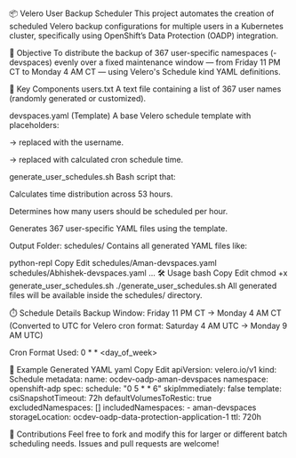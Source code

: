 📦 Velero User Backup Scheduler
This project automates the creation of scheduled Velero backup configurations for multiple users in a Kubernetes cluster, specifically using OpenShift’s Data Protection (OADP) integration.

🎯 Objective
To distribute the backup of 367 user-specific namespaces (<username>-devspaces) evenly over a fixed maintenance window — from Friday 11 PM CT to Monday 4 AM CT — using Velero's Schedule kind YAML definitions.

📂 Key Components
users.txt
A text file containing a list of 367 user names (randomly generated or customized).

devspaces.yaml (Template)
A base Velero schedule template with placeholders:

<variable> → replaced with the username.

<will-be-replaced> → replaced with calculated cron schedule time.

generate_user_schedules.sh
Bash script that:

Calculates time distribution across 53 hours.

Determines how many users should be scheduled per hour.

Generates 367 user-specific YAML files using the template.

Output Folder: schedules/
Contains all generated YAML files like:

python-repl
Copy
Edit
schedules/Aman-devspaces.yaml
schedules/Abhishek-devspaces.yaml
...
🛠️ Usage
bash
Copy
Edit
chmod +x generate_user_schedules.sh
./generate_user_schedules.sh
All generated files will be available inside the schedules/ directory.

⏱️ Schedule Details
Backup Window: Friday 11 PM CT → Monday 4 AM CT
(Converted to UTC for Velero cron format: Saturday 4 AM UTC → Monday 9 AM UTC)

Cron Format Used: 0 <hour> * * <day_of_week>

📌 Example Generated YAML
yaml
Copy
Edit
apiVersion: velero.io/v1
kind: Schedule
metadata:
  name: ocdev-oadp-aman-devspaces
  namespace: openshift-adp
spec:
  schedule: "0 5 * * 6"
  skipImmediately: false
  template:
    csiSnapshotTimeout: 72h
    defaultVolumesToRestic: true
    excludedNamespaces: []
    includedNamespaces:
      - aman-devspaces
    storageLocation: ocdev-oadp-data-protection-application-1
    ttl: 720h

🤝 Contributions
Feel free to fork and modify this for larger or different batch scheduling needs. Issues and pull requests are welcome!
